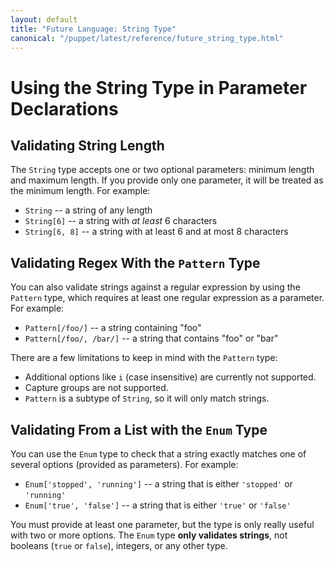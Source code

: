 ```yaml
---
layout: default
title: "Future Language: String Type"
canonical: "/puppet/latest/reference/future_string_type.html"
---
```



Using the String Type in Parameter Declarations
===============================================

## Validating String Length

The `String` type accepts one or two optional parameters: minimum length and maximum length. If you provide only one parameter, it will be treated as the minimum length. For example:

* `String` -- a string of any length
* `String[6]` -- a string with *at least* 6 characters
* `String[6, 8]` -- a string with at least 6 and at most 8 characters

## Validating Regex With the `Pattern` Type

You can also validate strings against a regular expression by using the `Pattern` type, which requires at least one regular expression as a parameter. For example:

* `Pattern[/foo/]` -- a string containing "foo"
* `Pattern[/foo/, /bar/]` -- a string that contains "foo" or "bar"

There are a few limitations to keep in mind with the `Pattern` type:

* Additional options like `i` (case insensitive) are currently not supported.
* Capture groups are not supported.
* `Pattern` is a subtype of `String`, so it will only match strings.

## Validating From a List with the `Enum` Type

You can use the `Enum` type to check that a string exactly matches one of several options (provided as parameters). For example:

* `Enum['stopped', 'running']` -- a string that is either `'stopped'` or `'running'`
* `Enum['true', 'false']` -- a string that is either `'true'` or `'false'`

You must provide at least one parameter, but the type is only really useful with two or more options. The `Enum` type **only validates strings**, not booleans (`true` or `false`), integers, or any other type.
